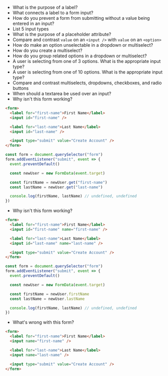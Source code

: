 * What is the purpose of a label?
* What connects a label to a form input?
* How do you prevent a form from submitting without a value being entered in an input?
* List 5 input types
* What is the purpose of a placeholder attribute?
* Compare and contrast `value` on an `<input />` with `value` on an `<option>`
* How do make an option unselectable in a dropdown or multiselect?
* How do you create a multiselect?
* How do you group related options in a dropdown or multiselect?
* A user is selecting from one of 3 options. What is the appropriate input type?
* A user is selecting from one of 10 options. What is the appropriate input type?
* Compare and contrast multiselects, dropdowns, checkboxes, and radio buttons
* When should a textarea be used over an input?
* Why isn't this form working?

```html
<form>
  <label for="first-name">First Name</label>
  <input id="first-name" />

  <label for="last-name">Last Name</label>
  <input id="last-name" />

  <input type="submit" value="Create Account" />
</form>
```

```js
const form = document.querySelector("form")
form.addEventListener("submit", event => {
  event.preventDefault()

  const newUser = new FormData(event.target)

  const firstName = newUser.get("first-name")
  const lastName = newUser.get("last-name")

  console.log(firstName, lastName) // undefined, undefined
})
```

* Why isn't this form working?

```html
<form>
  <label for="first-name">First Name</label>
  <input id="first-name" name="first-name" />

  <label for="last-name">Last Name</label>
  <input id="last-name" name="last-name" />

  <input type="submit" value="Create Account" />
</form>
```

```js
const form = document.querySelector("form")
form.addEventListener("submit", event => {
  event.preventDefault()

  const newUser = new FormData(event.target)

  const firstName = newUser.firstName
  const lastName = newUser.lastName

  console.log(firstName, lastName) // undefined, undefined
})
```

* What's wrong with this form?

```html
<form>
  <label for="first-name">First Name</label>
  <input name="first-name" />

  <label for="last-name">Last Name</label>
  <input name="last-name" />

  <input type="submit" value="Create Account" />
</form>
```
